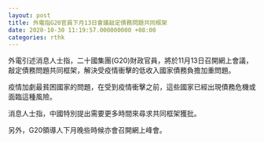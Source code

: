 ```yaml
---
layout: post
title: 外電指G20官員下月13日會議敲定債務問題共同框架
date: 2020-10-30 11:19:57.000000000 +08:00
categories: rthk
---
```


外電引述消息人士指，二十國集團(G20)財政官員，將於11月13日召開網上會議，敲定債務問題共同框架，解決受疫情衝擊的低收入國家債務負擔加重問題。

疫情加劇最貧困國家的問題，在受到疫情衝擊之前，這些國家已經出現債務危機或面臨這種風險。

消息人士指，中國特別提出需要更多時間來尋求共同框架獲批。

另外，G20領導人下月晚些時候亦會召開網上峰會。
